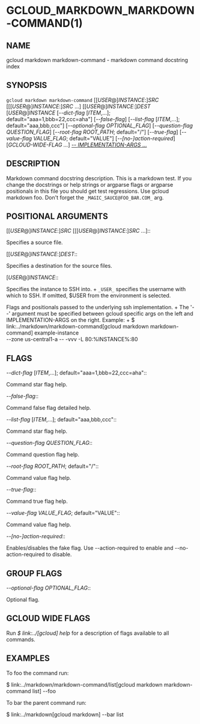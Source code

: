 # GCLOUD_MARKDOWN_MARKDOWN-COMMAND(1)


## NAME

gcloud markdown markdown-command - markdown command docstring index


## SYNOPSIS

`gcloud markdown markdown-command` [[_USER_@]_INSTANCE_:]_SRC_ [[[_USER_@]_INSTANCE_:]_SRC_ ...] [[_USER_@]_INSTANCE_:]_DEST_ [_USER_@]_INSTANCE_ [*--dict-flag* [_ITEM_,...]; default="aaa=1,bbb=22,ccc=aha"] [*--false-flag*] [*--list-flag* [_ITEM_,...]; default="aaa,bbb,ccc"] [*--optional-flag* _OPTIONAL_FLAG_] [*--question-flag* _QUESTION_FLAG_] [*--root-flag* _ROOT_PATH_; default="/"] [*--true-flag*] [*--value-flag* _VALUE_FLAG_; default="VALUE"] [*--[no-]action-required*] [_GCLOUD-WIDE-FLAG ..._] [-- _IMPLEMENTATION-ARGS_ ...]

## DESCRIPTION

Markdown command docstring description. This is a markdown test. If you
change the docstrings or help strings or argparse flags or argparse
positionals in this file you should get test regressions. Use
gcloud markdown foo. Don't forget the `_MAGIC_SAUCE@FOO_BAR.COM_` arg.


## POSITIONAL ARGUMENTS

[[_USER_@]_INSTANCE_:]_SRC_ [[[_USER_@]_INSTANCE_:]_SRC_ ...]::

Specifies a source file.

[[_USER_@]_INSTANCE_:]_DEST_::

Specifies a destination for the source files.

[_USER_@]_INSTANCE_::

Specifies the instance to SSH into.
+
`_USER_` specifies the username with which to SSH. If omitted,
$USER from the environment is selected.

[-- _IMPLEMENTATION-ARGS_ ...]::

Flags and positionals passed to the underlying ssh implementation.
+
The '--' argument must be specified between gcloud specific args on
the left and IMPLEMENTATION-ARGS on the right. Example:
+
  $ link:../markdown/markdown-command[gcloud markdown markdown-command] example-instance \
      --zone us-central1-a -- -vvv -L 80:%INSTANCE%:80


## FLAGS

*--dict-flag* [_ITEM_,...]; default="aaa=1,bbb=22,ccc=aha"::

Command star flag help.

*--false-flag*::

Command false flag detailed help.

*--list-flag* [_ITEM_,...]; default="aaa,bbb,ccc"::

Command star flag help.

*--question-flag* _QUESTION_FLAG_::

Command question flag help.

*--root-flag* _ROOT_PATH_; default="/"::

Command value flag help.

*--true-flag*::

Command true flag help.

*--value-flag* _VALUE_FLAG_; default="VALUE"::

Command value flag help.

*--[no-]action-required*::

Enables/disables the fake flag. Use --action-required to enable and
--no-action-required to disable.


## GROUP FLAGS

*--optional-flag* _OPTIONAL_FLAG_::

Optional flag.


## GCLOUD WIDE FLAGS

Run *$ link:../[gcloud] help* for a description of flags available to
all commands.


## EXAMPLES

To foo the command run:

  $ link:../markdown/markdown-command/list[gcloud markdown markdown-command list] --foo

To bar the parent command run:

  $ link:../markdown[gcloud markdown] --bar list
